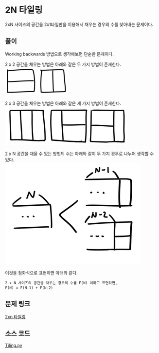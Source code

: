 # 2N 타일링
2xN 사이즈의 공간을 2x1타일만을 이용해서 채우는 경우의 수를 찾아내는 문제이다.

## 풀이
Working backwards 방법으로 생각해보면 단순한 문제이다. 

2 x 2 공간을 채우는 방법은 아래와 같은 두 가지 방법이 존재한다.  
![img](./2nTiling_1.png)

2 x 3 공간을 채우는 방법은 아래와 같은 세 가지 방법이 존재한다.  
![img](./2nTiling_2.png)

2 x N 공간을 채울 수 있는 방법의 수는 아래와 같이 두 가지 경우로 나누어 생각할 수 있다.  
![img](./2nTiling_3.png)

이것을 점화식으로 표현하면 아래와 같다.
```
2 x N 사이즈의 공간을 채우는 경우의 수를 F(N) 이라고 표현하면,
F(N) = F(N-1) + F(N-2)
```

## 문제 링크
[2xn 타일링](https://www.acmicpc.net/problem/11726)

## 소스 코드
[Tiling.py](./Tiling.py)